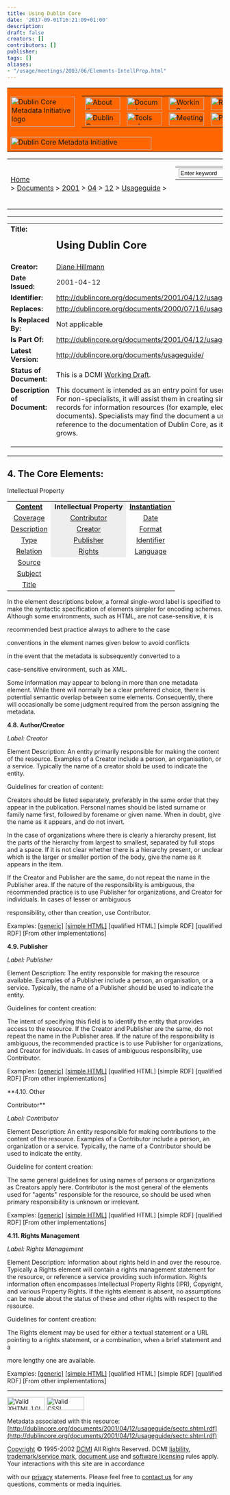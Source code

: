 ```yaml
---
title: Using Dublin Core
date: '2017-09-01T16:21:09+01:00'
description: 
draft: false
creators: []
contributors: []
publisher: 
tags: []
aliases:
- "/usage/meetings/2003/06/Elements-IntellProp.html"
---
```


<table width="100%" border="0" cellspacing="0" cellpadding="0" bgcolor="#FF6600" summary="navigation header">
  <tr>
    <td width="70"><a href="/index.shtml"><img src="/images/header/logo_sm.gif" width="150" height="70" alt="Dublin Core Metadata Initiative logo" border="0"></a></td>
    <td width="100%" height="70" align="right" valign="top">
      <table width="328" cellspacing="0" cellpadding="0" border="0" summary="navigation links">
        <tr>
          <td width="82" height="30"><a href="/about/"><img src="/images/menu/about.gif" width="82" height="30" alt="About the Initiative" border="0"></a></td>
          <td width="82" height="30"><a href="/documents/"><img src="/images/menu/documents.gif" width="82" height="30" alt="Documents" border="0"></a></td>
          <td width="82" height="30"><a href="/groups/"><img src="/images/menu/groups.gif" width="82" height="30" alt="Working Groups" border="0"></a></td>
          <td width="82" height="30"><a href="/resources/"><img src="/images/menu/resources.gif" width="82" height="30" alt="Resources" border="0"></a></td>
        </tr>
        <tr>
          <td width="82" height="30"><a href="/news/"><img src="/images/menu/news.gif" width="82" height="30" alt="Dublin Core Metadata Initiative News" border="0"></a></td>
          <td width="82" height="30"><a href="/tools/"><img src="/images/menu/tools.gif" width="82" height="30" alt="Tools and Software" border="0"></a></td>
          <td width="82" height="30"><a href="/meetings/"><img src="/images/menu/meetings.gif" width="82" height="30" alt="Meetings" border="0"></a></td>
          <td width="82" height="30"><a href="/projects/"><img src="/images/menu/projects.gif" width="82" height="30" alt="Projects" border="0"></a></td>
        </tr>
      </table></td>
  </tr>
  <tr>
    <td colspan="2" height="30"><a href="/index.shtml"><img src="/images/header/dcmi_sm.gif" width="329" height="30" alt="Dublin Core Metadata 
Initiative" border="0"></a></td>
  </tr>
</table>


<table width="100%" cellspacing="0" cellpadding="6" border="0" summary="bread crumbs">
  <tr>
    <td class="crumb">
      <a href="http://dublincore.org/">Home</a> &gt; <a href="http://dublincore.org/documents/">Documents</a> &gt; <a href="http://dublincore.org/documents/2001/">2001</a> &gt; <a href="http://dublincore.org/documents/2001/04/">04</a> &gt; <a href="http://dublincore.org/documents/2001/04/12/">12</a> &gt; <a href="http://dublincore.org/documents/2001/04/12/usageguide/">Usageguide</a> &gt; </td>
    <td align="right">
      <form action="http://dublincore.org/search/searchServlet" method="post">
        <input type="hidden" name="predicate" value="all">
        <input type="hidden" name="matchType" value="exact phrase">
        <input type="hidden" name="searchCase" value="N">
        <table cellspacing="0" cellpadding="2" border="0" summary="keyword search">
          <tr>
            <td nowrap>
              <input type="text" value="Enter keyword" name="searchTerm" size="20" onfocus="if(this.value=='Enter keyword')this.value='';" onblur="if(this.value=='')this.value='Enter keyword';">
               </td>
            <td><input type="submit" name="submit" value="Search"></td>
          </tr>
        </table>

      </form>
    </td>
  </tr>
</table>


* * *
<table width="100%" border="0" summary="A layout table with descriptive information about this 
document.">
  <tr>
    <td width="24%" valign="top">
      <div align="left">
        <strong>Title:</strong> </div>
    </td>
    <td width="76%">
      <div align="left">
        <h2>Using Dublin Core</h2>
      </div>
    </td>
  </tr>
  <tr>
    <td width="24%" valign="top">
      <div align="left">
        <strong>Creator:</strong> </div>
    </td>
    <td width="76%">
      <div align="left"> <a href="mailto:dih1@cornell.edu">Diane Hillmann</a>
      </div>
    </td>
  </tr>
  <tr>
    <td width="24%" valign="top">
      <div align="left"> <strong>Date Issued:</strong> </div>
    </td>
    <td width="76%">
      <div align="left"> 2001-04-12 
      </div>
    </td>
  </tr>
  <tr>
    <td width="24%" valign="top">
      <div align="left"> <strong>Identifier:</strong> </div>
    </td>
    <td width="76%">
      <div align="left"> <a href="/documents/2001/04/12/usageguide/sectc.shtml">http://dublincore.org/documents/2001/04/12/usageguide/sectc.shtml</a>
      </div>
    </td>
  </tr>
  <tr>
    <td width="24%" valign="top">
      <div align="left"> <strong>Replaces:</strong> </div>
    </td>
    <td width="76%">
      <div align="left"> <a href="/documents/2000/07/16/usageguide/sectc.shtml">http://dublincore.org/documents/2000/07/16/usageguide/sectc.shtml</a>
      </div>
    </td>
  </tr>
  <tr>
    <td width="24%" valign="top">
      <div align="left"> <strong>Is Replaced By:</strong> </div>
    </td>
    <td width="76%">
      <div align="left"> Not applicable 
      </div>
    </td>
  </tr>
  <tr>
    <td width="24%" valign="top"><strong>Is Part 
        Of:</strong></td>
    <td width="76%"><a href="/documents/2001/04/12/usageguide/">http://dublincore.org/documents/2001/04/12/usageguide/</a></td>
  </tr>
  <tr>
    <td width="24%" valign="top">
      <div align="left"> <strong>Latest 
          Version:</strong> </div>
    </td>
    <td width="76%">
      <div align="left">
        <a href="/documents/usageguide/">http://dublincore.org/documents/usageguide/</a>
      </div>
    </td>
  </tr>
  <tr>
    <td width="24%" valign="top">
      <div align="left"> <strong>Status of Document:</strong> </div>
    </td>
    <td width="76%">
      <div align="left"> This is a DCMI <a href="/documents/#workingdrafts">Working 
          Draft</a>. 
      </div>
    </td>
  </tr>
  <tr>
    <td width="24%" valign="top" height="77">
      <strong>Description of Document:</strong>
    </td>
    <td width="76%" height="77">This document is intended as an entry point for users 
      of 
      Dublin Core. For non-specialists, it will assist them in creating 
      simple descriptive 
      records for information resources (for example, 
      electronic documents). Specialists 
      may find the document a useful 
      point of reference to the documentation of Dublin 
      Core, as it 
      changes and grows.</td>
  </tr>
  <tr>
    <td valign="top" colspan="2" height="25">
      <hr>
    </td>
  </tr>
</table>

## <a id="property" name="property"></a>4. The Core Elements:  Intellectual Property  

<table width="75%" border="0" summary="A table of the Dublin Core Metadata 
Elements.">
  <tr>
    <td>
      <div align="center"> <strong><a href="sectb.shtml#content">Content</a></strong> </div>
    </td>
    <td bgcolor="#EEEEEE">
      <div align="center">
        <strong>Intellectual Property</strong> </div>
    </td>
    <td>
      <div align="center"> <strong><a href="sectd.shtml#instantiation">Instantiation</a></strong> </div>
    </td>
  </tr>
  <tr>
    <td>
      <div align="center"> <a href="sectb.shtml#coverage">Coverage</a>
      </div>
    </td>
    <td bgcolor="#EEEEEE">
      <div align="center"> <a href="#contributor">Contributor</a> </div>
    </td>
    <td>
      <div align="center"> <a href="sectd.shtml#date">Date</a> </div>
    </td>
  </tr>
  <tr>
    <td>
      <div align="center"> <a href="sectb.shtml#description">Description</a> </div>
    </td>
    <td bgcolor="#EEEEEE">
      <div align="center"> <a href="#creator">Creator</a> </div>
    </td>
    <td>
      <div align="center"> <a href="sectd.shtml#format">Format</a> </div>
    </td>
  </tr>
  <tr>
    <td>
      <div align="center">
        <a href="sectb.shtml#type">Type</a> </div>
    </td>
    <td bgcolor="#EEEEEE">
      <div align="center"> <a href="#publisher">Publisher</a> </div>
    </td>
    <td>
      <div align="center"> <a href="sectd.shtml#identifier">Identifier</a> </div>
    </td>
  </tr>
  <tr>
    <td>
      <div align="center">
        <a href="sectb.shtml#relation">Relation</a> </div>
    </td>
    <td bgcolor="#EEEEEE">
      <div align="center"> <a href="#rights">Rights</a> </div>
    </td>
    <td>
      <div align="center"> <a href="sectd.shtml#language">Language</a> </div>
    </td>
  </tr>
  <tr>
    <td>
      <div align="center">
        <a href="sectb.shtml#source">Source</a> </div>
    </td>
    <td>
    </td>
    <td>
    </td>
  </tr>
  <tr>
    <td>
      <div align="center">
        <a href="sectb.shtml#subject">Subject</a> </div>
    </td>
    <td>
    </td>
    <td>
    </td>
  </tr>
  <tr>
    <td>
      <div align="center">
        <a href="sectb.shtml#title">Title</a> </div>
    </td>
    <td>
    </td>
    <td>
    </td>
  </tr>
</table>


In the element descriptions below, a  formal single-word label is specified to make the syntactic  specification of elements simpler for encoding schemes. Although  some environments, such as HTML, are not case-sensitive, it is  recommended best practice always to adhere to the case  conventions in the element names given below to avoid conflicts  in the event that the metadata is subsequently converted to a  case-sensitive environment, such as XML.

Some information  may appear to belong in more than one metadata element. While  there will normally be a clear preferred choice, there is  potential semantic overlap between some elements. Consequently,  there will occasionally be some judgment required from the person  assigning the metadata.

**4.8. <a id="creator" name="creator">Author/Creator</a>**

_Label:  Creator_

Element Description: An entity primarily  responsible for making the content of the resource. Examples of a  Creator include a person, an organisation, or a service.  Typically the name of a creator shold be used to indicate the  entity.

Guidelines for creation of content:

Creators should be listed separately, preferably in the same order  that they appear in the publication. Personal names should be  listed surname or family name first, followed by forename or  given name. When in doubt, give the name as it appears, and do  not invert.

In the case of organizations where there  is clearly a hierarchy present, list the parts of the hierarchy  from largest to smallest, separated by full stops and a space. If  it is not clear whether there is a hierarchy present, or unclear  which is the larger or smaller portion of the body, give the name  as it appears in the item.

If the Creator and  Publisher are the same, do not repeat the name in the Publisher  area. If the nature of the responsibility is ambiguous, the  recommended practice is to use Publisher for organizations, and  Creator for individuals. In cases of lesser or ambiguous  responsibility, other than creation, use Contributor.

Examples: [[generic]](generic.shtml#creator) [[simple  HTML]](simple-html.shtml#creator) [qualified HTML]  [simple RDF] [qualified RDF] [From other implementations]

**4.9. <a id="publisher" name="publisher">Publisher</a>**

_Label:  Publisher_

Element Description: The entity  responsible for making the resource available. Examples of a  Publisher include a person, an organisation, or a service.  Typically, the name of a Publisher should be used to indicate the  entity.

Guidelines for content creation:

The  intent of specifying this field is to identify the entity that  provides access to the resource. If the Creator and Publisher are  the same, do not repeat the name in the Publisher area. If the  nature of the responsibility is ambiguous, the recommended  practice is to use Publisher for organizations, and Creator for  individuals. In cases of ambiguous responsibility, use  Contributor.

Examples: [[generic]](generic.shtml#publisher) [[simple HTML]](simple-html.shtml#publisher) [qualified HTML]  [simple  RDF] [qualified RDF] [From other implementations]

**4.10. <a id="contributor" name="contributor">Other
 
Contributor</a>**

_Label:  Contributor_

Element Description: An entity  responsible for making contributions to the content of the  resource. Examples of a Contributor include a person, an  organization or a service. Typically, the name of a Contributor  should be used to indicate the entity.

Guideline for  content creation:

The same general guidelines for using  names of persons or organizations as Creators apply here.  Contributor is the most general of the elements used for  "agents" responsible for the resource, so should be  used when primary responsibility is unknown or irrelevant.

Examples: [[generic]](generic.shtml#contributor) [[simple HTML]](simple-html.shtml#contributor)  [qualified HTML] [simple  RDF] [qualified RDF] [From other  implementations]

**4.11. <a id="rights" name="rights">Rights
    Management</a>**

_Label: Rights Management_

Element Description:  Information about rights held in and over the resource. Typically  a Rights element will contain a rights management statement for  the resource, or reference a service providing such information.  Rights information often encompasses Intellectual Property Rights  (IPR), Copyright, and various Property Rights. If the rights  element is absent, no assumptions can be made about the status of  these and other rights with respect to the resource.

Guidelines for content creation:

The Rights element  may be used for either a textual statement or a URL pointing to a  rights statement, or a combination, when a brief statement and a  more lengthy one are available.

Examples: [[generic]](generic.shtml#rights) [[simple  HTML]](simple-html.shtml#rights) [qualified HTML]  [simple RDF] [qualified RDF] [From other implementations]

* * *

[<img src="/images/logos/valid-xhtml10.gif" alt="Valid XHTML 1.0!" height="31" width="88" border="0">](http://validator.w3.org/check/referer) [<img src="/images/logos/vcss.gif" alt="Valid CSS!" border="0" width="88" height="31">](http://jigsaw.w3.org/css-validator)

Metadata associated with this resource: [http://dublincore.org/documents/2001/04/12/usageguide/sectc.shtml.rdf](http://dublincore.org/documents/2001/04/12/usageguide/sectc.shtml.rdf)

[Copyright](/about/copyright/#copyright) © 1995-2002 <acronym title="Dublin Core Metadata Initiative"><a href="http://dublincore.org/">DCMI</a></acronym> All Rights Reserved.  DCMI  [liability](/about/copyright/#liability),  [trademark/service  mark](/about/copyright/#trademark), [document  use](/about/copyright/#documentnotice) and [software  licensing](/about/software/)  rules apply. Your interactions with this site are in accordance   with our [privacy](/about/privacy/) statements. Please  feel free  to [contact us](/about/contact/) for any  questions, comments or  media inquiries.


